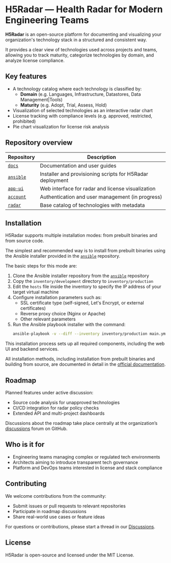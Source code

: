 # H5Radar — Health Radar for Modern Engineering Teams

**H5Radar** is an open-source platform for documenting and visualizing your organization's technology stack in a structured and consistent way.

It provides a clear view of technologies used across projects and teams, allowing you to track maturity, categorize technologies by domain, and analyze license compliance.

## Key features

- A technology catalog where each technology is classified by:
    - **Domain** (e.g. Languages, Infrastructure, Datastores, Data Management|Tools)
    - **Maturity** (e.g. Adopt, Trial, Assess, Hold)
- Visualization of selected technologies as an interactive radar chart
- License tracking with compliance levels (e.g. approved, restricted, prohibited)
- Pie chart visualization for license risk analysis

## Repository overview

| Repository                                   | Description                                                  |
|----------------------------------------------|--------------------------------------------------------------|
| [`docs`](https://github.com/h5radar/docs)              | Documentation and user guides                                |
| [`ansible`](https://github.com/h5radar/ansible)        | Installer and provisioning scripts for H5Radar deployment     |
| [`app-ui`](https://github.com/h5radar/app-ui)          | Web interface for radar and license visualization             |
| [`account`](https://github.com/h5radar/account)        | Authentication and user management (in progress)              |
| [`radar`](https://github.com/h5radar/radar)            | Base catalog of technologies with metadata                    |

## Installation

H5Radar supports multiple installation modes: from prebuilt binaries and from source code.

The simplest and recommended way is to install from prebuilt binaries using the Ansible installer provided in the [`ansible`](https://github.com/h5radar/ansible) repository.

The basic steps for this mode are:

1. Clone the Ansible installer repository from the [`ansible`](https://github.com/h5radar/ansible) repository
2. Copy the `inventory/development` directory to `inventory/production`
3. Edit the `hosts` file inside the inventory to specify the IP address of your target virtual machine
4. Configure installation parameters such as:
    - SSL certificate type (self-signed, Let's Encrypt, or external certificates)
    - Reverse proxy choice (Nginx or Apache)
    - Other relevant parameters
5. Run the Ansible playbook installer with the command:
   ```bash
   ansible-playbook -v --diff --inventory inventory/production main.yml
   ```

This installation process sets up all required components, including the web UI and backend services.

All installation methods, including installation from prebuilt binaries and building from source, are documented in detail in the [official documentation](https://docs.h5radar.com/).

## Roadmap

Planned features under active discussion:

- Source code analysis for unapproved technologies
- CI/CD integration for radar policy checks
- Extended API and multi-project dashboards

Discussions about the roadmap take place centrally at the organization’s [discussions](https://github.com/orgs/h5radar/discussions) forum on GitHub.

## Who is it for

- Engineering teams managing complex or regulated tech environments
- Architects aiming to introduce transparent tech governance
- Platform and DevOps teams interested in license and stack compliance

## Contributing

We welcome contributions from the community:

- Submit issues or pull requests to relevant repositories
- Participate in roadmap discussions
- Share real-world use cases or feature ideas

For questions or contributions, please start a thread in our [Discussions](https://github.com/orgs/h5radar/discussions).

## License

H5Radar is open-source and licensed under the MIT License.
